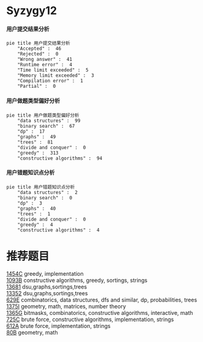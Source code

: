 # Syzygy12

<!-- tabs:start -->



#### **用户提交结果分析**

```mermaid
pie title 用户提交结果分析
    "Accepted" :  46
    "Rejected" :  0
    "Wrong answer" :  41
    "Runtime error" :  4
    "Time limit exceeded" :  5
    "Memory limit exceeded" :  3
    "Compilation error" :  1
    "Partial" :  0
```

#### **用户做题类型偏好分析**

```mermaid
pie title 用户做题类型偏好分析
    "data structures" :  99
    "binary search" :  67
    "dp" :  17
    "graphs" :  49
    "trees" :  81
    "divide and conquer" :  0
    "greedy" :  313
    "constructive algorithms" :  94
```
#### **用户错题知识点分析**

```mermaid
pie title 用户错题知识点分析
    "data structures" :  2
    "binary search" :  0
    "dp" :  3
    "graphs" :  40
    "trees" :  1
    "divide and conquer" :  0
    "greedy" :  4
    "constructive algorithms" :  4
```



<!-- tabs:end -->
# 推荐题目
[1454C](https://codeforces.com/contest/1454/problem/C)		greedy,
                        implementation		  
[1093B](https://codeforces.com/contest/1093/problem/B)		constructive algorithms,
                        greedy,
                        sortings,
                        strings		  
[13681](https://codeforces.com/contest/1368/problem/1)		dsu,graphs,sortings,trees		  
[13352](https://codeforces.com/contest/1335/problem/2)		dsu,graphs,sortings,trees		  
[629E](https://codeforces.com/contest/629/problem/E)		combinatorics,
                        data structures,
                        dfs and similar,
                        dp,
                        probabilities,
                        trees		  
[1375I](https://codeforces.com/contest/1375/problem/I)		geometry,
                        math,
                        matrices,
                        number theory		  
[1365G](https://codeforces.com/contest/1365/problem/G)		bitmasks,
                        combinatorics,
                        constructive algorithms,
                        interactive,
                        math		  
[725C](https://codeforces.com/contest/725/problem/C)		brute force,
                        constructive algorithms,
                        implementation,
                        strings		  
[612A](https://codeforces.com/contest/612/problem/A)		brute force,
                        implementation,
                        strings		  
[80B](https://codeforces.com/contest/80/problem/B)		geometry,
                        math		  
